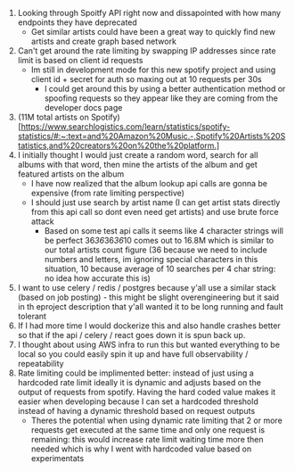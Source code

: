 1. Looking through Spoitfy API right now and dissapointed with how many endpoints they have deprecated
   - Get similar artists could have been a great way to quickly find new artists and create graph based network
2. Can't get around the rate limiting by swapping IP addresses since rate limit is based on client id requests
   - Im still in development mode for this new spotify project and using client id + secret for auth so maxing out at 10 requests per 30s
     - I could get around this by using a better authentication method or spoofing requests so they appear like they are coming from the developer docs page
3. (11M total artists on Spotify)[https://www.searchlogistics.com/learn/statistics/spotify-statistics/#:~:text=and%20Amazon%20Music.-,Spotify%20Artists%20Statistics,and%20creators%20on%20the%20platform.]
4. I initially thought I would just create a random word, search for all albums with that word, then mine the artists of the album and get featured artists on the album
   - I have now realized that the album lookup api calls are gonna be expensive (from rate limiting perspective)
   - I should just use search by artist name (I can get artist stats directly from this api call so dont even need get artists) and use brute force attack
     - Based on some test api calls it seems like 4 character strings will be perfect 36*36*36*36*10 comes out to 16.8M which is similar to our total artists count figure (36 because we need to include numbers and letters, im ignoring special characters in this situation, 10 because average of 10 searches per 4 char string: no idea how accurate this is)
5. I want to use celery / redis / postgres because y'all use a similar stack (based on job posting) - this might be slight overengineering but it said in th eproject description that y'all wanted it to be long running and fault tolerant
6. If I had more time I would dockerize this and also handle crashes better so that if the api / celery / react goes down it is spun back up.
7. I thought about using AWS infra to run this but wanted everything to be local so you could easily spin it up and have full observability / repeatability
8. Rate limiting could be implimented better: instead of just using a hardcoded rate limit ideally it is dynamic and adjusts based on the output of requests from spotify. Having the hard coded value makes it easier when developing because I can set a hardcoded threshold instead of having a dynamic threshold based on request outputs
   - Theres the potential when using dynamic rate limiting that 2 or more requests get executed at the same time and only one request is remaining: this would increase rate limit waiting time more then needed which is why I went with hardcoded value based on experimentats
